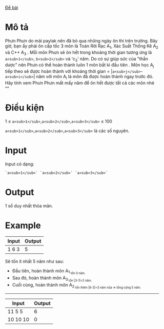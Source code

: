 [Đề bài](https://atcoder.jp/contests/ABC103/tasks/abc103_a)

# Mô tả
Phưn Phưn do mải paylak nên đã bỏ qua những ngày ôn thi trên trường. Bây giờ, bạn ấy phải ôn cấp tốc 3 môn là Toán Rời Rạc A<sub>1</sub>, Xác Suất Thống Kê A<sub>2</sub> và C++ A<sub>3</sub> . Mỗi môn Phưn sẽ ôn hết trong khoảng thời gian tương ứng là `a<sub>1</sub>`, `b<sub>2</sub>` và 'c<sub>3</sub>' năm. Do có sự giúp sức của "thần dược" nên Phưn có thể hoàn thành luôn 1 môn bất kì đầu tiên . Môn học A<sub>j</sub> tiếp theo sẽ được hoàn thành với khoảng thời gian = |`a<sub>j</sub>`-`a<sub>i</sub>`| năm với môn A<sub>i</sub> là môn đã được hoàn thành ngay trước đó. Hãy tính xem Phưn Phưn mất mấy năm để ôn hết được tất cả các môn nhé ^^
  
# Điều kiện
1 ≤ `a<sub>1</sub>`,`a<sub>2</sub>`,`a<sub>3</sub>` ≤ 100

`a<sub>1</sub>`,`a<sub>2</sub>`,`a<sub>3</sub>` là các số nguyên.
  
# Input
Input có dạng:
```
`a<sub>1</sub>` `a<sub>2</sub>` `a<sub>3</sub>`
```

# Output
1 số duy nhất thỏa mãn.

# Example
|Input|Output|
|-|-|
|1 6 3|5|

Sẽ tốn ít nhất 5 năm như sau:
- Đầu tiên, hoàn thành môn A<sub>1<sub> tốn 0 năm.
- Sau đó, hoàn thành môn A<sub>3<sub> tốn |3-1|=2 năm.
- Cuối cùng, hoàn thành môn A<sub>2<sub> tốn thêm |6-3|=3 năm nữa => tổng cộng 5 năm.
-----------------------------
  
|Input|Output|
|-|-|
|11 5 5|6|
|10 10 10|0|
